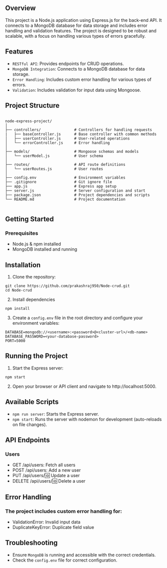 ## Overview
This project is a Node.js application using Express.js for the back-end API. It connects to a MongoDB database for data storage and includes error handling and validation features. The project is designed to be robust and scalable, with a focus on handling various types of errors gracefully.

## Features
- `RESTful API`: Provides endpoints for CRUD operations.
- `MongoDB Integration`: Connects to a MongoDB database for data storage.
- `Error Handling`: Includes custom error handling for various types of errors.
- `Validation`: Includes validation for input data using Mongoose.

## Project Structure
```

node-express-project/
│
├── controllers/               # Controllers for handling requests
|   ├── baseController.js      # Base controller with common methods
│   ├── userController.js      # User-related operations
│   └── errorController.js     # Error handling
│
├── models/                    # Mongoose schemas and models
│   └── userModel.js           # User schema
│
├── routes/                    # API route definitions
│   └── userRoutes.js          # User routes
│
├── config.env                 # Environment variables
├── .gitignore                 # Git ignore file
├── app.js                     # Express app setup
├── server.js                  # Server configuration and start
├── package.json               # Project dependencies and scripts
└── README.md                  # Project documentation


```

## Getting Started
### Prerequisites
- Node.js & npm installed
- MongoDB installed and running

## Installation

1. Clone the repository:

```
git clone https://github.com/prakashraj950/Node-crud.git
cd Node-crud
```

2. Install dependencies
```
npm install 
```
3. Create a `config.env` file in the root directory and configure your environment variables:

```
DATABASE=mongodb://<username>:<password>@<cluster-url>/<db-name>
DATABASE_PASSWORD=<your-database-password>
PORT=5000
```

## Running the Project
1. Start the Express server:
```
npm start
```
2. Open your browser or API client and navigate to http://localhost:5000.


## Available Scripts
- ```npm run server```: Starts the Express server.
- ```npm start```: Runs the server with nodemon for development (auto-reloads on file changes).


## API Endpoints
### Users
- GET /api/users: Fetch all users
- POST /api/users: Add a new user
- PUT /api/users/:id: Update a user
- DELETE /api/users/:id: Delete a user


## Error Handling
### The project includes custom error handling for:

<!-- - CastError: Invalid data type or format -->
- ValidationError: Invalid input data
- DuplicateKeyError: Duplicate field value

## Troubleshooting
- Ensure `MongoDB` is running and accessible with the correct credentials.
- Check the `config.env` file for correct configuration.
